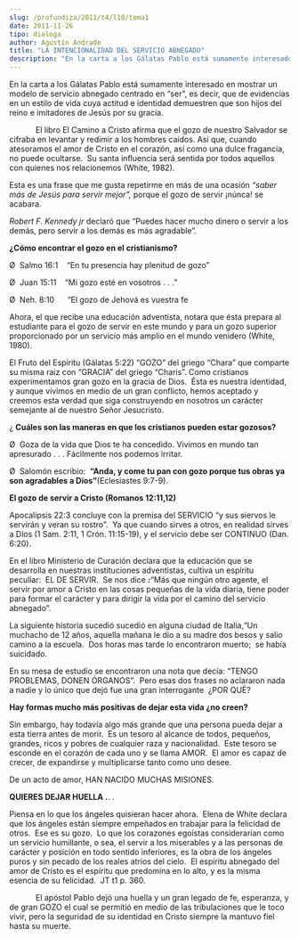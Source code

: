 ```yaml
---
slug: /profundiza/2011/t4/l10/tema1
date: 2011-11-26
tipo: dialoga
author: Agustín Andrade
title: "LA INTENCIONALIDAD DEL SERVICIO ABNEGADO"
description: "En la carta a los Gálatas Pablo está sumamente interesado en mostrar un modelo  de servicio abnegado centrado en “ser”, es decir, que de evidencias en un  estilo de vida cuya actitud e identidad demuestren que son hijos del reino e  imitadores de Jesús por su gracia."
---
```


En la carta a los Gálatas Pablo está sumamente interesado en mostrar un modelo de servicio abnegado centrado en “ser”, es decir, que de evidencias en un estilo de vida cuya actitud e identidad demuestren que son hijos del reino e imitadores de Jesús por su gracia.

            El libro El Camino a Cristo afirma que el gozo de nuestro Salvador se cifraba en levantar y redimir a los hombres caídos. Así que, cuando atesoramos el amor de Cristo en el corazón, así como una dulce fragancia, no puede ocultarse.  Su santa influencia será sentida por todos aquellos con quienes nos relacionemos (White, 1982).

Esta es una frase que me gusta repetirme en más de una ocasión _“saber más de Jesús para servir mejor”,_ porque el gozo de servir ¡núnca! se acabara.

_Robert F. Kennedy jr_ declaró que “Puedes hacer mucho dinero o servir a los demás, pero servir a los demás es más agradable”.

**¿Cómo encontrar el gozo en el cristianismo?**

Ø  Salmo 16:1    “En tu presencia hay plenitud de gozo”

Ø  Juan 15:11    “Mi gozo esté en vosotros . . .”

Ø  Neh. 8:10      “El gozo de Jehová es vuestra fe

Ahora, el que recibe una educación adventista, notara que ésta prepara al estudiante para el gozo de servir en este mundo y para un gozo superior proporcionado por un servicio más amplio en el mundo venidero (White, 1980).

El Fruto del Espíritu (Gálatas 5:22) “GOZO” del griego “Chara” que comparte su misma raiz con “GRACIA” del griego “Charis”. Como cristianos experimentamos gran gozo en la gracia de Dios.  Ésta es nuestra identidad, y aunque vivimos en medio de un gran conflicto, hemos aceptado y creemos esta verdad que siga construyendo en nosotros un carácter semejante al de nuestro Señor Jesucristo.

¿ **Cuáles son las maneras en que los cristianos pueden estar gozosos?**

Ø  Goza de la vida que Dios te ha concedido. Vivimos en mundo tan apresurado . . . Fácilmente nos podemos irritar.

Ø  Salomón escribio:  **“Anda, y come tu pan con gozo porque tus obras ya son agradables a Dios”**(Eclesiastes 9:7-9).

**El gozo de servir a Cristo (Romanos 12:11,12)**

Apocalipsis 22:3 concluye con la premisa del SERVICIO “y sus siervos le servirán y veran su rostro”.  Ya que cuando sirves a otros, en realidad sirves a Dios (1 Sam. 2:11, 1 Crón. 11:15-19), y el servicio debe ser CONTINUO (Dan. 6:20).

En el libro Ministerio de Curación declara que la educación que se desarrolla en nuestras instituciones adventistas, cultiva un espíritu peculiar:  EL DE SERVIR.  Se nos dice **_:_**“Más que ningún otro agente, el servir por amor a Cristo en las cosas pequeñas de la vida diaria, tiene poder para formar el carácter y para dirigir la vida por el camino del servicio abnegado”.

La siguiente historia sucedió sucedió en alguna ciudad de Italia,“Un muchacho de 12 años, aquella mañana le dio a su madre dos besos y salio camino a la escuela.  Dos horas mas tarde lo encontraron muerto;  se había suicidado.

En su mesa de estudio se encontraron una nota que decía: “TENGO PROBLEMAS, DONEN ÓRGANOS”.  Pero esas dos frases no aclararon nada a nadie y lo único que dejó fue una gran interrogante  ¿POR QUÉ?

**Hay formas mucho más positivas de dejar esta vida ¿no creen?**

Sin embargo, hay todavía algo más grande que una persona pueda dejar a esta tierra antes de morir.  Es un tesoro al alcance de todos, pequeños, grandes, ricos y pobres de cualquier raza y nacionalidad.  Este tesoro se esconde en el corazón de cada uno y se llama AMOR.  El amor es capaz de crecer, de expandirse y multiplicarse tanto como uno desee.

De un acto de amor, HAN NACIDO MUCHAS MISIONES.

**QUIERES DEJAR HUELLA .**. .

Piensa en lo que los ángeles quisieran hacer ahora.  Elena de White declara que los ángeles están siempre empeñados en trabajar para la felicidad de otros.  Ese es su gozo.  Lo que los corazones egoístas considerarían como un servicio humillante, o sea, el servir a los miserables y a las personas de carácter y posición en todo sentido inferiores, es la obra de los ángeles puros y sin pecado de los reales atrios del cielo.  El espíritu abnegado del amor de Cristo es el espíritu que predomina en lo alto, y es la misma esencia de su felicidad.  JT t1 p. 360.

            El apóstol Pablo dejó una huella y un gran legado de fe, esperanza, y de gran GOZO el cual se permitió en medio de las tribulaciones que le toco vivir, pero la seguridad de su identidad en Cristo siempre la mantuvo fiel hasta su muerte.
